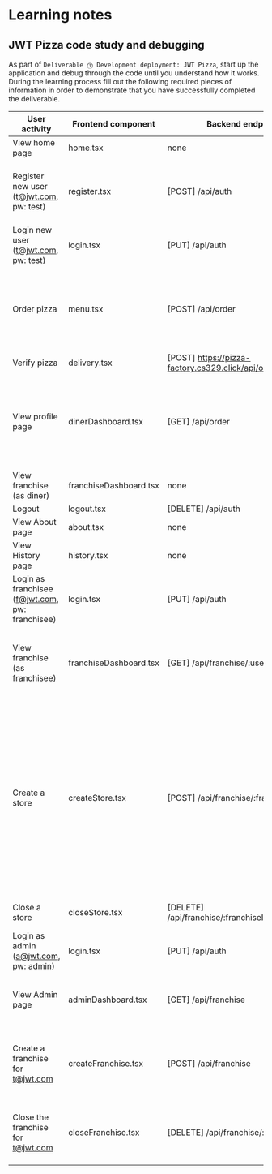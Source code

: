 # Learning notes

## JWT Pizza code study and debugging

As part of `Deliverable ⓵ Development deployment: JWT Pizza`, start up the application and debug through the code until you understand how it works. During the learning process fill out the following required pieces of information in order to demonstrate that you have successfully completed the deliverable.

| User activity                                       | Frontend component | Backend endpoints | Database SQL |
| --------------------------------------------------- | ------------------ | ----------------- |------------ |
| View home page                                      |   home.tsx                 |none                   | none             |
| Register new user<br/>(t@jwt.com, pw: test)         |   register.tsx                 | [POST] /api/auth            |INSERT INTO user (name, email, password) VALUES (?, ?, ?) <br> INSERT INTO userRole (userId, role, objectId) VALUES (?, ?, ?)|
| Login new user<br/>(t@jwt.com, pw: test)            |  login.tsx                  |  [PUT] /api/auth                 |SELECT * FROM user WHERE email=? <br> SELECT * FROM userRole WHERE userId=?             |
| Order pizza                                         |  menu.tsx                |  [POST] /api/order                 |INSERT INTO dinerOrder (dinerId, franchiseId, storeId, date) VALUES (?, ?, ?, now()) <br> INSERT INTO orderItem (orderId, menuId, description, price) VALUES (?, ?, ?, ?)              |
| Verify pizza                                        |      delivery.tsx              | [POST] https://pizza-factory.cs329.click/api/order/verify                  |  none            |
| View profile page                                   |  dinerDashboard.tsx                  | [GET] /api/order                  |  SELECT id, franchiseId, storeId, date FROM dinerOrder WHERE dinerId=? LIMIT ${offset},${config.db.listPerPage} <br> SELECT id, menuId, description, price FROM orderItem WHERE orderId=?            |
| View franchise<br/>(as diner)                       |  franchiseDashboard.tsx                  | none                  |none              |
| Logout                                              |  logout.tsx                  |[DELETE] /api/auth                   | none             |
| View About page                                     | about.tsx                   |  none                 |none              |
| View History page                                   |  history.tsx                  |  none                 |  none            |
| Login as franchisee<br/>(f@jwt.com, pw: franchisee) |  login.tsx                  |  [PUT] /api/auth                 | SELECT * FROM user WHERE email=? <br>  SELECT * FROM userRole WHERE userId=?            |
| View franchise<br/>(as franchisee)                  | franchiseDashboard.tsx                   | [GET] /api/franchise/:userId                  | SELECT objectId FROM userRole WHERE role='franchisee' AND userId=? <br> SELECT id, name FROM franchise WHERE id in (${franchiseIds.join(',')})             |
| Create a store                                      |  createStore.tsx                  |[POST] /api/franchise/:franchiseId/store                   | SELECT u.id, u.name, u.email FROM userRole AS ur JOIN user AS u ON u.id=ur.userId WHERE ur.objectId=? AND ur.role='franchisee' <br> SELECT s.id, s.name, COALESCE(SUM(oi.price), 0) AS totalRevenue FROM dinerOrder AS do JOIN orderItem AS oi ON do.id=oi.orderId RIGHT JOIN store AS s ON s.id=do.storeId WHERE s.franchiseId=? GROUP BY s.id <br> INSERT INTO store (franchiseId, name) VALUES (?, ?)             |
| Close a store                                       | closeStore.tsx                   |   [DELETE] /api/franchise/:franchiseId/store/:storeId                | DELETE FROM store WHERE franchiseId=? AND id=?             |
| Login as admin<br/>(a@jwt.com, pw: admin)           | login.tsx                   |  [PUT] /api/auth                 | SELECT * FROM user WHERE email=? <br>  SELECT * FROM userRole WHERE userId=?             |
| View Admin page                                     | adminDashboard.tsx                   |   [GET] /api/franchise                | SELECT id, name FROM franchise <br> SELECT id, name FROM store WHERE franchiseId=?             |
| Create a franchise for t@jwt.com                    |  createFranchise.tsx                 |   [POST] /api/franchise               |  SELECT id, name FROM user WHERE email=? <br> INSERT INTO franchise (name) VALUES (?) <br> INSERT INTO userRole (userId, role, objectId) VALUES (?, ?, ?)            |
| Close the franchise for t@jwt.com                   |   closeFranchise.tsx                 |   [DELETE] /api/franchise/:franchiseId                |  DELETE FROM store WHERE franchiseId=? <br> DELETE FROM userRole WHERE objectId=? <br> DELETE FROM franchise WHERE id=?            |
